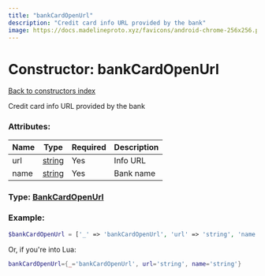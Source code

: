 ```yaml
---
title: "bankCardOpenUrl"
description: "Credit card info URL provided by the bank"
image: https://docs.madelineproto.xyz/favicons/android-chrome-256x256.png
---
```

# Constructor: bankCardOpenUrl  
[Back to constructors index](index.md)



Credit card info URL provided by the bank

### Attributes:

| Name     |    Type       | Required | Description |
|----------|---------------|----------|-------------|
|url|[string](../types/string.md) | Yes|Info URL|
|name|[string](../types/string.md) | Yes|Bank name|



### Type: [BankCardOpenUrl](../types/BankCardOpenUrl.md)


### Example:

```php
$bankCardOpenUrl = ['_' => 'bankCardOpenUrl', 'url' => 'string', 'name' => 'string'];
```  


Or, if you're into Lua:

```lua
bankCardOpenUrl={_='bankCardOpenUrl', url='string', name='string'}

```


